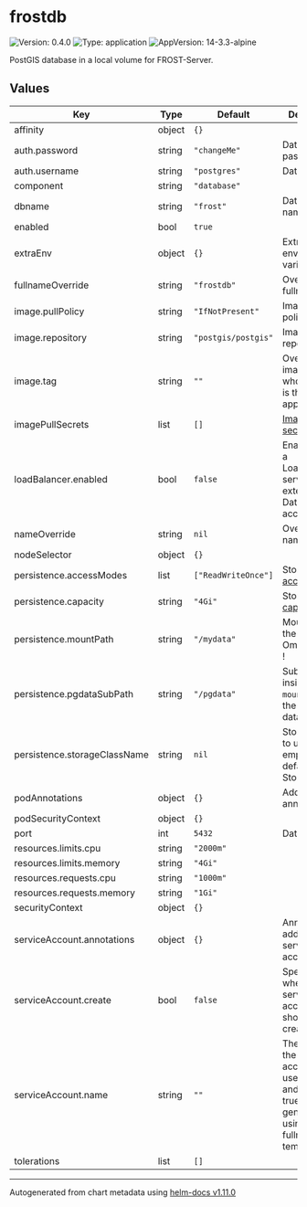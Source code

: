 # frostdb

![Version: 0.4.0](https://img.shields.io/badge/Version-0.4.0-informational?style=flat-square) ![Type: application](https://img.shields.io/badge/Type-application-informational?style=flat-square) ![AppVersion: 14-3.3-alpine](https://img.shields.io/badge/AppVersion-14--3.3--alpine-informational?style=flat-square)

PostGIS database in a local volume for FROST-Server.

## Values

| Key | Type | Default | Description |
|-----|------|---------|-------------|
| affinity | object | `{}` |  |
| auth.password | string | `"changeMe"` | Database password |
| auth.username | string | `"postgres"` | Database user |
| component | string | `"database"` |  |
| dbname | string | `"frost"` | Database name |
| enabled | bool | `true` |  |
| extraEnv | object | `{}` | Extra environment variables |
| fullnameOverride | string | `"frostdb"` | Override fullname |
| image.pullPolicy | string | `"IfNotPresent"` | Image pull policy |
| image.repository | string | `"postgis/postgis"` | Image repository |
| image.tag | string | `""` | Overrides the image tag whose default is the chart appVersion. |
| imagePullSecrets | list | `[]` | [Image pull secrets](https://kubernetes.io/docs/tasks/configure-pod-container/pull-image-private-registry/) |
| loadBalancer.enabled | bool | `false` | Enable/disable a LoadBalancer service for external Database access |
| nameOverride | string | `nil` | Override name |
| nodeSelector | object | `{}` |  |
| persistence.accessModes | list | `["ReadWriteOnce"]` | Storage [access modes](https://kubernetes.io/docs/concepts/storage/persistent-volumes/#access-modes) |
| persistence.capacity | string | `"4Gi"` | Storage [capacity](https://kubernetes.io/docs/concepts/storage/persistent-volumes/#capacity) |
| persistence.mountPath | string | `"/mydata"` | Mount path of the storage. Omit trailing `/` ! |
| persistence.pgdataSubPath | string | `"/pgdata"` | Subpath inside `mountPath` for the postgres data folder |
| persistence.storageClassName | string | `nil` | StorageClass to use, leave empty to use default StorageClass. |
| podAnnotations | object | `{}` | Additional pod annotations |
| podSecurityContext | object | `{}` |  |
| port | int | `5432` | Database port |
| resources.limits.cpu | string | `"2000m"` |  |
| resources.limits.memory | string | `"4Gi"` |  |
| resources.requests.cpu | string | `"1000m"` |  |
| resources.requests.memory | string | `"1Gi"` |  |
| securityContext | object | `{}` |  |
| serviceAccount.annotations | object | `{}` | Annotations to add to the service account |
| serviceAccount.create | bool | `false` | Specifies whether a service account should be created |
| serviceAccount.name | string | `""` | The name of the service account to use. If not set and create is true, a name is generated using the fullname template |
| tolerations | list | `[]` |  |

----------------------------------------------
Autogenerated from chart metadata using [helm-docs v1.11.0](https://github.com/norwoodj/helm-docs/releases/v1.11.0)
